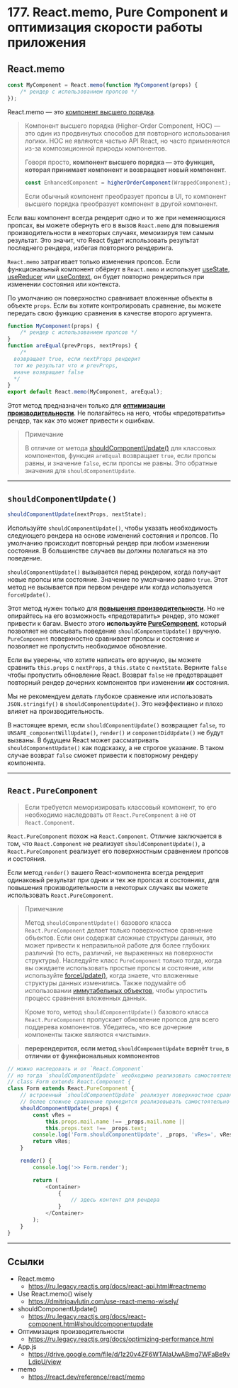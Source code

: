 # 177. React.memo, Pure Component и оптимизация скорости работы приложения

## React.memo

```javascript
const MyComponent = React.memo(function MyComponent(props) {
	/* рендер с использованием пропсов */
});
```

React.memo — это [компонент высшего порядка](https://ru.legacy.reactjs.org/docs/higher-order-components.html).

> Компонент высшего порядка (Higher-Order Component, HOC) — это один из продвинутых способов для повторного использования логики. HOC не являются частью API React, но часто применяются из-за композиционной природы компонентов.
>
> Говоря просто, **компонент высшего порядка — это функция, которая принимает компонент и возвращает новый компонент**.
>
> ```javascript
> const EnhancedComponent = higherOrderComponent(WrappedComponent);
> ```
>
> Если обычный компонент преобразует пропсы в UI, то компонент высшего порядка преобразует компонент в другой компонент.

Если ваш компонент всегда рендерит одно и то же при неменяющихся пропсах, вы можете обернуть его в вызов `React.memo` для повышения производительности в некоторых случаях, мемоизируя тем самым результат. Это значит, что React будет использовать результат последнего рендера, избегая повторного рендеринга.

`React.memo` затрагивает только изменения пропсов. Если функциональный компонент обёрнут в `React.memo` и использует [useState](https://ru.legacy.reactjs.org/docs/hooks-state.html), [useReducer](https://ru.legacy.reactjs.org/docs/hooks-reference.html#usereducer) или [useContext](https://ru.legacy.reactjs.org/docs/hooks-reference.html#usecontext), он будет повторно рендериться при изменении состояния или контекста.

По умолчанию он поверхностно сравнивает вложенные объекты в объекте `props`. Если вы хотите контролировать сравнение, вы можете передать свою функцию сравнения в качестве второго аргумента.

```javascript
function MyComponent(props) {
	/* рендер с использованием пропсов */
}
function areEqual(prevProps, nextProps) {
	/*
  возвращает true, если nextProps рендерит
  тот же результат что и prevProps,
  иначе возвращает false
  */
}
export default React.memo(MyComponent, areEqual);
```

Этот метод предназначен только для [**оптимизации производительности**](https://ru.legacy.reactjs.org/docs/optimizing-performance.html). Не полагайтесь на него, чтобы «предотвратить» рендер, так как это может привести к ошибкам.

> Примечание
>
> В отличие от метода [shouldComponentUpdate()](https://ru.legacy.reactjs.org/docs/react-component.html#shouldcomponentupdate) для классовых компонентов, функция `areEqual` возвращает `true`, если пропсы равны, и значение `false`, если пропсы не равны. Это обратные значения для `shouldComponentUpdate`.

---

## `shouldComponentUpdate()`

```javascript
shouldComponentUpdate(nextProps, nextState);
```

Используйте `shouldComponentUpdate()`, чтобы указать необходимость следующего рендера на основе изменений состояния и пропсов. По умолчанию происходит повторный рендер при любом изменении состояния. В большинстве случаев вы должны полагаться на это поведение.

`shouldComponentUpdate()` вызывается перед рендером, когда получает новые пропсы или состояние. Значение по умолчанию равно `true`. Этот метод не вызывается при первом рендере или когда используется `forceUpdate()`.

Этот метод нужен только для [**повышения производительности**](https://ru.legacy.reactjs.org/docs/optimizing-performance.html). Но не опирайтесь на его возможность «предотвратить» рендер, это может привести к багам. Вместо этого **используйте [PureComponent](https://ru.legacy.reactjs.org/docs/react-api.html#reactpurecomponent)**, который позволяет не описывать поведение `shouldComponentUpdate()` вручную. `PureComponent` поверхностно сравнивает пропсы и состояние и позволяет не пропустить необходимое обновление.

Если вы уверены, что хотите написать его вручную, вы можете сравнить `this.props` с `nextProps`, а `this.state` с `nextState`. Верните `false` чтобы пропустить обновление React. Возврат `false` не предотвращает повторный рендер дочерних компонентов при изменении **_их_** состояния.

Мы не рекомендуем делать глубокое сравнение или использовать `JSON.stringify()` в `shouldComponentUpdate()`. Это неэффективно и плохо влияет на производительность.

В настоящее время, если `shouldComponentUpdate()` возвращает `false`, то `UNSAFE_componentWillUpdate()`, `render()` и `componentDidUpdate()` не будут вызваны. В будущем React может рассматривать `shouldComponentUpdate()` как подсказку, а не строгое указание. В таком случае возврат `false` сможет привести к повторному рендеру компонента.

---

## `React.PureComponent`

> Если требуется меморизировать классовый компонент, то его необходимо наследовать от `React.PureComponent` а не от `React.Component`.

`React.PureComponent` похож на `React.Component`. Отличие заключается в том, что `React.Component` не реализует `shouldComponentUpdate()`, а `React.PureComponent` реализует его поверхностным сравнением пропсов и состояния.

Если метод `render()` вашего React-компонента всегда рендерит одинаковый результат при одних и тех же пропсах и состояниях, для повышения производительности в некоторых случаях вы можете использовать `React.PureComponent`.

> Примечание
>
> Метод `shouldComponentUpdate()` базового класса `React.PureComponent` делает только поверхностное сравнение объектов. Если они содержат сложные структуры данных, это может привести к неправильной работе для более глубоких различий (то есть, различий, не выраженных на поверхности структуры). Наследуйте класс `PureComponent` только тогда, когда вы ожидаете использовать простые пропсы и состояние, или используйте [forceUpdate()](https://ru.legacy.reactjs.org/docs/react-component.html#forceupdate), когда знаете, что вложенные структуры данных изменились. Также подумайте об использовании [иммутабельных объектов](https://immutable-js.com/), чтобы упростить процесс сравнения вложенных данных.
>
> Кроме того, метод `shouldComponentUpdate()` базового класса `React.PureComponent` пропускает обновление пропсов для всего поддерева компонентов. Убедитесь, что все дочерние компоненты также являются «чистыми».

> **перерендерится, если метод `shouldComponentUpdate` вернёт `true`, в отличии от функфиональных компонентов**

```javascript
// можно наследовать и от `React.Component`
// но тогда `shouldComponentUpdate` необходимо реализовать самостоятельно
// class Form extends React.Component {
class Form extends React.PureComponent {
	// встроенный `shouldComponentUpdate` реализует поверхностное сравнение
	// более сложное сравнение приходится реализовывать самостоятельно
	shouldComponentUpdate(_props) {
		const vRes =
			this.props.mail.name !== _props.mail.name ||
			this.props.text !== _props.text;
		console.log('Form.shouldComponentUpdate', _props, 'vRes=', vRes);
		return vRes;
	}

	render() {
		console.log('>> Form.render');

		return (
			<Container>
				{
					// здесь контент для рендера
				}
			</Container>
		);
	}
}
```

---

## Ссылки

- React.memo
  - https://ru.legacy.reactjs.org/docs/react-api.html#reactmemo
- Use React.memo() wisely
  - https://dmitripavlutin.com/use-react-memo-wisely/
- shouldComponentUpdate()
  - https://ru.legacy.reactjs.org/docs/react-component.html#shouldcomponentupdate
- Оптимизация производительности
  - https://ru.legacy.reactjs.org/docs/optimizing-performance.html
- App.js
  - https://drive.google.com/file/d/1z20v4ZF6WTAIaUwABmg7WFaBe9vLdipU/view
- memo
  - https://react.dev/reference/react/memo
